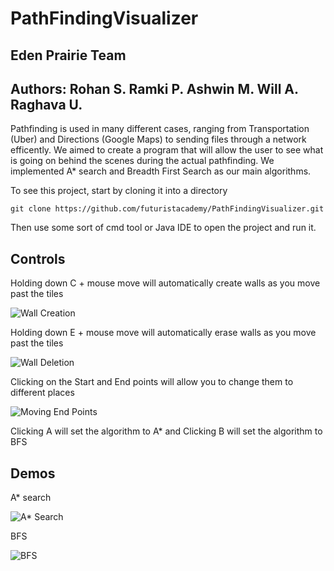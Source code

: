 # PathFindingVisualizer 

## Eden Prairie Team

## Authors: Rohan S. Ramki P. Ashwin M. Will A. Raghava U.

Pathfinding is used in many different cases, ranging from Transportation (Uber) and Directions (Google Maps) to sending files through a network efficently. We aimed to create a program that will allow the user to see what is going on behind the scenes during the actual pathfinding. We implemented A* search and Breadth First Search as our main algorithms. 

To see this project, start by cloning it into a directory

```
git clone https://github.com/futuristacademy/PathFindingVisualizer.git
```
Then use some sort of cmd tool or Java IDE to open the project and run it.

## Controls

Holding down C + mouse move will automatically create walls as you move past the tiles

![Wall Creation](https://im3.ezgif.com/tmp/ezgif-3-70f4f2adef7a.gif)

Holding down E + mouse move will automatically erase walls as you move past the tiles

![Wall Deletion](https://im3.ezgif.com/tmp/ezgif-3-d67d55c153bb.gif)

Clicking on the Start and End points will allow you to change them to different places

![Moving End Points](https://im3.ezgif.com/tmp/ezgif-3-7333a0ee4d73.gif)

Clicking A will set the algorithm to A* and Clicking B will set the algorithm to BFS

## Demos

A* search

![A* Search](https://im3.ezgif.com/tmp/ezgif-3-082e8fd0602c.gif)

BFS

![BFS](https://im3.ezgif.com/tmp/ezgif-3-504f1492e778.gif)




